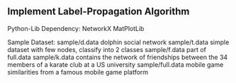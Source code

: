 Implement Label-Propagation Algorithm
---

Python-Lib Dependency:
    NetworkX
    MatPlotLib

Sample Dataset:
    sample/d.data       dolphin social network
    sample/t.data       simple dataset with few nodes, classify into 2 classes
    sample/f.data       part of full.data
    sample/k.data       contains the network of friendships between the 34 members
                        of a karate club at a US university
    sample/full.data    mobile game similarities from a famous mobile game platform
